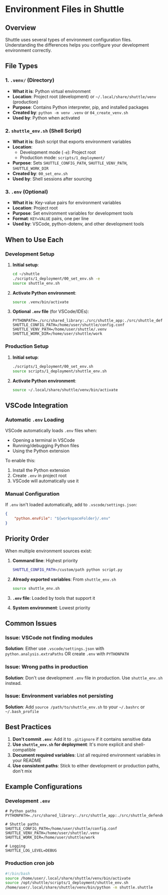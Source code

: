 # Environment Files in Shuttle

## Overview

Shuttle uses several types of environment configuration files. Understanding the differences helps you configure your development environment correctly.

## File Types

### 1. `.venv/` (Directory)
- **What it is**: Python virtual environment
- **Location**: Project root (development) or `~/.local/share/shuttle/venv` (production)
- **Purpose**: Contains Python interpreter, pip, and installed packages
- **Created by**: `python -m venv .venv` or `04_create_venv.sh`
- **Used by**: Python when activated

### 2. `shuttle_env.sh` (Shell Script)
- **What it is**: Bash script that exports environment variables
- **Location**: 
  - Development mode (`-e`): Project root
  - Production mode: `scripts/1_deployment/`
- **Purpose**: Sets `SHUTTLE_CONFIG_PATH`, `SHUTTLE_VENV_PATH`, `SHUTTLE_WORK_DIR`
- **Created by**: `00_set_env.sh`
- **Used by**: Shell sessions after sourcing

### 3. `.env` (Optional)
- **What it is**: Key-value pairs for environment variables
- **Location**: Project root
- **Purpose**: Set environment variables for development tools
- **Format**: `KEY=VALUE` pairs, one per line
- **Used by**: VSCode, python-dotenv, and other development tools

## When to Use Each

### Development Setup

1. **Initial setup**:
   ```bash
   cd ~/shuttle
   ./scripts/1_deployment/00_set_env.sh -e
   source shuttle_env.sh
   ```

2. **Activate Python environment**:
   ```bash
   source .venv/bin/activate
   ```

3. **Optional `.env` file** (for VSCode/IDEs):
   ```
   PYTHONPATH=./src/shared_library:./src/shuttle_app:./src/shuttle_defender_test_app:./tests
   SHUTTLE_CONFIG_PATH=/home/user/shuttle/config.conf
   SHUTTLE_VENV_PATH=/home/user/shuttle/.venv
   SHUTTLE_WORK_DIR=/home/user/shuttle/work
   ```

### Production Setup

1. **Initial setup**:
   ```bash
   ./scripts/1_deployment/00_set_env.sh
   source scripts/1_deployment/shuttle_env.sh
   ```

2. **Activate Python environment**:
   ```bash
   source ~/.local/share/shuttle/venv/bin/activate
   ```

## VSCode Integration

### Automatic `.env` Loading

VSCode automatically loads `.env` files when:
- Opening a terminal in VSCode
- Running/debugging Python files
- Using the Python extension

To enable this:
1. Install the Python extension
2. Create `.env` in project root
3. VSCode will automatically use it

### Manual Configuration

If `.env` isn't loaded automatically, add to `.vscode/settings.json`:
```json
{
    "python.envFile": "${workspaceFolder}/.env"
}
```

## Priority Order

When multiple environment sources exist:

1. **Command line**: Highest priority
   ```bash
   SHUTTLE_CONFIG_PATH=/custom/path python script.py
   ```

2. **Already exported variables**: From `shuttle_env.sh`
   ```bash
   source shuttle_env.sh
   ```

3. **`.env` file**: Loaded by tools that support it
   
4. **System environment**: Lowest priority

## Common Issues

### Issue: VSCode not finding modules
**Solution**: Either use `.vscode/settings.json` with `python.analysis.extraPaths` OR create `.env` with `PYTHONPATH`

### Issue: Wrong paths in production
**Solution**: Don't use development `.env` file in production. Use `shuttle_env.sh` instead.

### Issue: Environment variables not persisting
**Solution**: Add `source /path/to/shuttle_env.sh` to your `~/.bashrc` or `~/.bash_profile`

## Best Practices

1. **Don't commit `.env`**: Add it to `.gitignore` if it contains sensitive data
2. **Use `shuttle_env.sh` for deployment**: It's more explicit and shell-compatible
3. **Document required variables**: List all required environment variables in your README
4. **Use consistent paths**: Stick to either development or production paths, don't mix

## Example Configurations

### Development `.env`
```
# Python paths
PYTHONPATH=./src/shared_library:./src/shuttle_app:./src/shuttle_defender_test_app:./tests

# Shuttle paths
SHUTTLE_CONFIG_PATH=/home/user/shuttle/config.conf
SHUTTLE_VENV_PATH=/home/user/shuttle/.venv
SHUTTLE_WORK_DIR=/home/user/shuttle/work

# Logging
SHUTTLE_LOG_LEVEL=DEBUG
```

### Production cron job
```bash
#!/bin/bash
source /home/user/.local/share/shuttle/venv/bin/activate
source /opt/shuttle/scripts/1_deployment/shuttle_env.sh
/home/user/.local/share/shuttle/venv/bin/python -m shuttle.shuttle
```